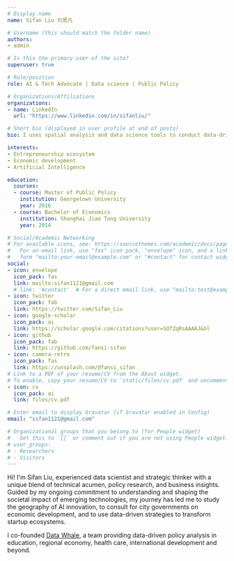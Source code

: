 ```yaml
---
# Display name
name: Sifan Liu 刘思凡

# Username (this should match the folder name)
authors:
- admin

# Is this the primary user of the site?
superuser: true

# Role/position
role: AI & Tech Advocate | Data science | Public Policy

# Organizations/Affiliations
organizations:
- name: LinkedIn
  url: "https://www.linkedin.com/in/sifanliu/"

# Short bio (displayed in user profile at end of posts)
bio: I uses spatial analysis and data science tools to conduct data-driven policy research. I am a [certified RStudio Instructor](https://education.rstudio.com/trainers/people/liu+sifan/). My research interests include regional policy on innovation, entrepreneurship ecosystem, and economic development.

interests:
- Entrepreneurship ecosystem
- Economic development
- Artificial Intelligence

education:
  courses:
  - course: Master of Public Policy
    institution: Georgetown University
    year: 2016
  - course: Bachelor of Economics
    institution: Shanghai Jiao Tong University
    year: 2014

# Social/Academic Networking
# For available icons, see: https://sourcethemes.com/academic/docs/page-builder/#icons
#   For an email link, use "fas" icon pack, "envelope" icon, and a link in the
#   form "mailto:your-email@example.com" or "#contact" for contact widget.
social:
- icon: envelope
  icon_pack: fas
  link: mailto:sifan1121@gmail.com
  # link: '#contact'  # For a direct email link, use "mailto:test@example.org".
- icon: twitter
  icon_pack: fab
  link: https://twitter.com/Sifan_Liu
- icon: google-scholar
  icon_pack: ai
  link: https://scholar.google.com/citations?user=SOfZqRsAAAAJ&hl
- icon: github
  icon_pack: fab
  link: https://github.com/fansi-sifan
- icon: camera-retro
  icon_pack: fas
  link: https://unsplash.com/@fansi_sifan
# Link to a PDF of your resume/CV from the About widget.
# To enable, copy your resume/CV to `static/files/cv.pdf` and uncomment the lines below.
- icon: cv
  icon_pack: ai
  link: files/cv.pdf

# Enter email to display Gravatar (if Gravatar enabled in Config)
email: "sifan1121@gmail.com"

# Organizational groups that you belong to (for People widget)
#   Set this to `[]` or comment out if you are not using People widget.
# user_groups:
# - Researchers
# - Visitors
---
```


Hi! I'm Sifan Liu, experienced data scientist and strategic thinker with a unique blend of technical acumen, policy research, and business insights. Guided by my ongoing commitment to understanding and shaping the societal impact of emerging technologies, my journey has led me to study the geography of AI innovation, to consult for city governments on economic development, and to use data-driven strategies to transform startup ecosystems.

I co-founded [Data Whale](https://www.data-whale.com/), a team providing data-driven policy analysis in education, regional economy, health care, international development and beyond.
